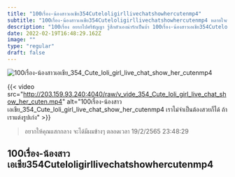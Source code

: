 ```yaml
---
title: "100เรื่อง-น้องสาวเอเชีย354Cuteloligirllivechatshowhercutenmp4"
subtitle: "100เรื่อง-น้องสาวเอเชีย354Cuteloligirllivechatshowhercutenmp4 หลายใจเราไม่ชอบ เบคอนกรอบๆ เราชอบมาก"
description: "100เรื่อง อยากไปศรีธัญญา รู้สึกตัวเองน่ารักเป็นบ้า 100เรื่อง-น้องสาวเอเชีย354Cuteloligirllivechatshowhercutenmp4 19/2/2565 23:48:29"
date: 2022-02-19T16:48:29.162Z
image: ""
type: "regular"
draft: false
---
```


![100เรื่อง-น้องสาวเอเชีย_354_Cute_loli_girl_live_chat_show_her_cutenmp4](http://203.159.93.240:4040/raw/v_vide_354_Cute_loli_girl_live_chat_show_her_cuten.jpg)

{{< video src="http://203.159.93.240:4040/raw/v_vide_354_Cute_loli_girl_live_chat_show_her_cuten.mp4" alt="100เรื่อง-น้องสาวเอเชีย_354_Cute_loli_girl_live_chat_show_her_cutenmp4 เราไม่จำเป็นต้องสวยก็ได้ ถ้าเราแต่งรูปเก่ง" >}}


> อยากให้คุณแสกกลาง จะได้มีผมข้างๆ ตลอดเวลา 19/2/2565 23:48:29

## 100เรื่อง-น้องสาวเอเชีย354Cuteloligirllivechatshowhercutenmp4
